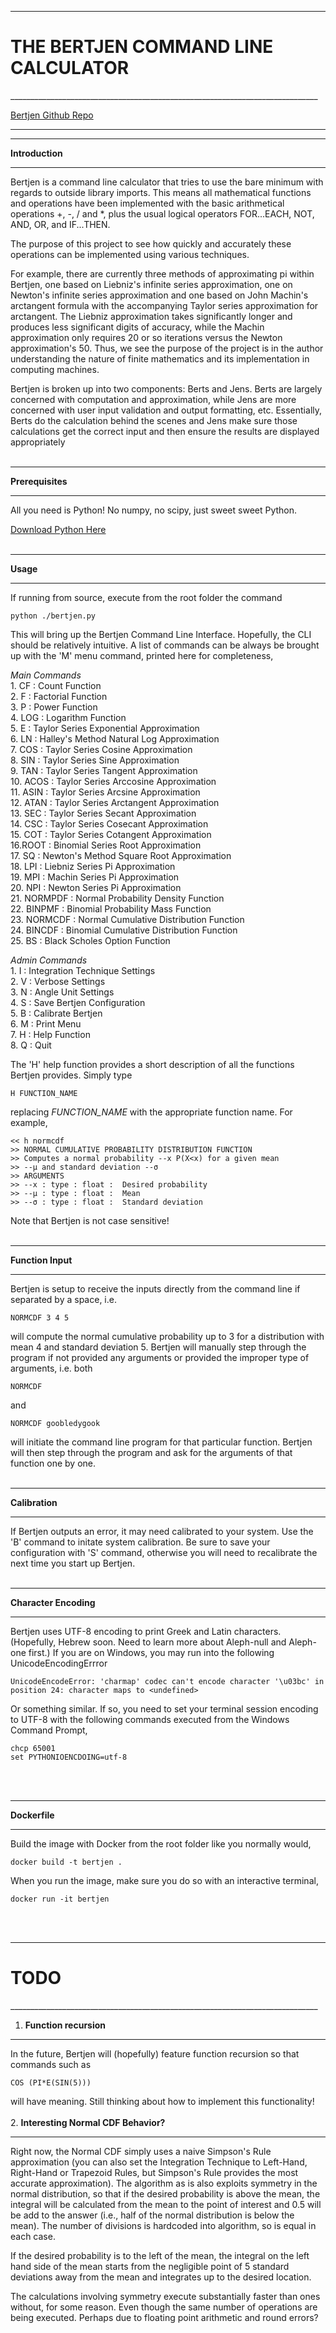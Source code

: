 _____________________________________________________________________________
<h1>THE BERTJEN COMMAND LINE CALCULATOR</h1>
_____________________________________________________________________________

<a href = "https://github.com/chinchalinchin/bertjen"> Bertjen Github Repo</a><br>
_____________________________________________________________________________

_____________________________________________________________________________

<b>Introduction</b><br>
_____________________________________________________________________________

Bertjen is a command line calculator that tries to use the bare minimum with regards to outside library imports. This means all mathematical functions and operations have been implemented with the basic arithmetical operations +, -, / and *, plus the usual logical operators FOR...EACH, NOT, AND, OR, and IF...THEN. 

The purpose of this project to see how quickly and accurately these operations can be implemented using various techniques. 

For example, there are currently three methods of approximating pi within Bertjen, one based on Liebniz's infinite series approximation, one on Newton's infinite series approximation and one based on John Machin's arctangent formula with the accompanying Taylor series approximation for arctangent. The Liebniz approximation takes significantly longer and produces less significant digits of accuracy, while the Machin approximation only requires 20 or so iterations versus the Newton approximation's 50.  Thus, we see the purpose of the project is in the author understanding the nature of finite mathematics and its implementation in computing machines. 

Bertjen is broken up into two components: Berts and Jens. Berts are largely concerned with computation and approximation, while Jens are more concerned with user input validation  and output formatting, etc. Essentially, Berts do the calculation behind the scenes and Jens make sure those calculations get the correct input and then ensure the results are displayed appropriately<br><br>
_____________________________________________________________________________
<b>Prerequisites</b>
_____________________________________________________________________________
All you need is Python! No numpy, no scipy, just sweet sweet Python.

<a href="https://www.python.org/downloads/">Download Python Here</a><br><br>
_____________________________________________________________________________
<b>Usage</b>
_____________________________________________________________________________
If running from source, execute from the root folder the command

	python ./bertjen.py

This will bring up the Bertjen Command Line Interface. Hopefully, the CLI should be relatively intuitive. A list of commands can be always be brought up with the 'M' menu command, printed here for completeness,

<i>Main Commands</i><br>
	1. CF : Count Function<br>
	2. F : Factorial Function<br>
	3. P : Power Function<br>
	4. LOG : Logarithm Function<br>
	5. E : Taylor Series Exponential Approximation<br>
	6. LN : Halley's Method Natural Log Approximation<br>
	7. COS : Taylor Series Cosine Approximation<br>
	8. SIN : Taylor Series Sine Approximation<br>
	9. TAN : Taylor Series Tangent Approximation<br>
	10. ACOS : Taylor Series Arccosine Approximation<br>
	11. ASIN : Taylor Series Arcsine Approximation<br>
	12. ATAN : Taylor Series Arctangent Approximation<br>
	13. SEC : Taylor Series Secant Approximation<br>
	14. CSC : Taylor Series Cosecant Approximation<br>
	15. COT : Taylor Series Cotangent Approximation<br>
	16.ROOT : Binomial Series Root Approximation<br>
	17. SQ : Newton's Method Square Root Approximation<br>
	18. LPI : Liebniz Series Pi Approximation<br>
	19. MPI : Machin Series Pi Approximation<br>
	20. NPI : Newton Series Pi Approximation<br>
	21. NORMPDF : Normal Probability Density Function<br>
	22. BINPMF : Binomial Probability Mass Function<br>
	23. NORMCDF : Normal Cumulative Distribution Function<br>
	24. BINCDF : Binomial Cumulative Distribution Function<br>
	25. BS : Black Scholes Option Function<br>

<i>Admin Commands</i><br>
	1. I : Integration Technique Settings<br>
	2. V : Verbose Settings<br>
	3. N : Angle Unit Settings<br>
	4. S : Save Bertjen Configuration<br>
	5. B : Calibrate Bertjen<br>
	6. M : Print Menu<br>
	7. H : Help Function<br>
	8. Q : Quit<br>

The 'H' help function provides a short description of all the functions Bertjen provides. Simply type 

	H FUNCTION_NAME

replacing <i>FUNCTION_NAME</i> with the appropriate function name. For example, 

	<< h normcdf
	>> NORMAL CUMULATIVE PROBABILITY DISTRIBUTION FUNCTION
	>> Computes a normal probability --x P(X<x) for a given mean
	>> --μ and standard deviation --σ
	>> ARGUMENTS
	>> --x : type : float :  Desired probability
	>> --μ : type : float :  Mean
	>> --σ : type : float :  Standard deviation

Note that Bertjen is not case sensitive! <br><br>
_____________________________________________________________________________
<b>Function Input</b>
_____________________________________________________________________________
Bertjen is setup to receive the inputs directly from the command line if separated by a space, i.e.

	NORMCDF 3 4 5

will compute the normal cumulative probability up to 3 for a distribution with mean 4 and standard deviation 5. Bertjen will manually step through the program if not provided any arguments or provided the improper type of arguments, i.e. both

	NORMCDF

and
	
	NORMCDF goobledygook

will initiate the command line program for that particular function. Bertjen will then step through the program and ask for the arguments of that function one by one.<br><br>
_____________________________________________________________________________
<b>Calibration</b>
_____________________________________________________________________________

If Bertjen outputs an error, it may need calibrated to your system. Use the 'B' command to initate system calibration. Be sure to save your configuration with 'S' command, otherwise you will need to recalibrate the next time you start up Bertjen.<br><br>
_____________________________________________________________________________
<b>Character Encoding</b>
_____________________________________________________________________________
Bertjen uses UTF-8 encoding to print Greek and Latin characters. (Hopefully, Hebrew soon. Need to learn more about Aleph-null and Aleph-one first.) If you are on Windows, you may run into the following UnicodeEncodingErrror

	UnicodeEncodeError: 'charmap' codec can't encode character '\u03bc' in position 24: character maps to <undefined>

Or something similar. If so, you need to set your terminal session encoding to UTF-8 with the following commands executed from the Windows Command Prompt,

	chcp 65001
	set PYTHONIOENCDOING=utf-8
<br><br>
_____________________________________________________________________________
<b>Dockerfile</b>
_____________________________________________________________________________


Build the image with Docker from the root folder like you normally would,

	docker build -t bertjen .

When you run the image, make sure you do so with an interactive terminal,

	docker run -it bertjen
<br><br>
_____________________________________________________________________________
<h1>TODO</h1>
_____________________________________________________________________________

1. <b>Function recursion</b><br>
_____________________________________________________________________________

In the future, Bertjen will (hopefully) feature function recursion so that commands such as

	COS (PI*E(SIN(5)))

will have meaning. Still thinking about how to implement this functionality! <br><br>
2. <b>Interesting Normal CDF Behavior?</b>
_____________________________________________________________________________
Right now, the Normal CDF simply uses a naive Simpson's Rule approximation (you can also set the Integration Technique to Left-Hand, Right-Hand or Trapezoid Rules, but Simpson's Rule provides the most accurate approximation). The algorithm as is also exploits symmetry in the normal distribution, so that if the desired probability is above the mean, the integral will be calculated from the mean to the point of interest and 0.5 will be add to the answer (i.e., half of the normal distribution is below the mean). The number of divisions is hardcoded into algorithm, so is equal in each case.

If the desired probability is to the left of the mean, the integral on the left hand side of the mean starts from the negligible point of 5 standard deviations away from the mean and integrates up to the desired location. 

The calculations involving symmetry execute substantially faster than ones without, for some reason. Even though the same number of operations are being executed. Perhaps due to floating point arithmetic and round errors? <br><br>
